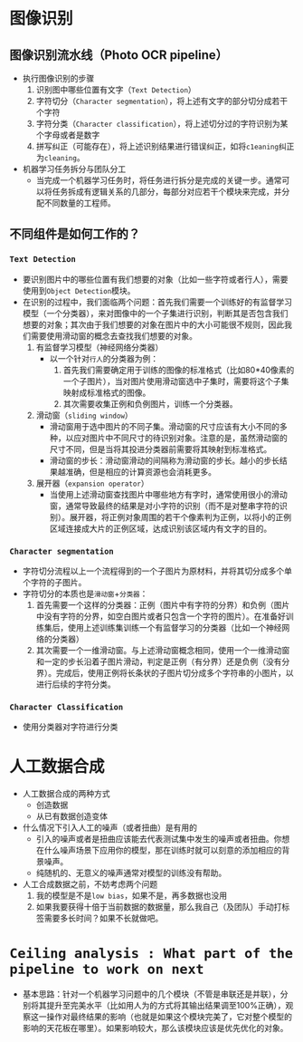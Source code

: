 # 图像识别
## 图像识别流水线（Photo OCR pipeline）
- 执行图像识别的步骤
  1. 识别图中哪些位置有文字（`Text Detection`）
  2. 字符切分（`Character segmentation`），将上述有文字的部分切分成若干个字符
  3. 字符分类（`Character classification`），将上述切分过的字符识别为某个字母或者是数字
  4. 拼写纠正（可能存在），将上述识别结果进行错误纠正，如将`c1eaning`纠正为`cleaning`。
- 机器学习任务拆分与团队分工
  - 当完成一个机器学习任务时，将任务进行拆分是完成的关键一步。通常可以将任务拆成有逻辑关系的几部分，每部分对应若干个模块来完成，并分配不同数量的工程师。

## 不同组件是如何工作的？

### `Text Detection`
  - 要识别图片中的哪些位置有我们想要的对象（比如一些字符或者行人），需要使用到`Object Detection`模块。
  - 在识别的过程中，我们面临两个问题：首先我们需要一个训练好的有监督学习模型（一个分类器），来对图像中的一个子集进行识别，判断其是否包含我们想要的对象；其次由于我们想要的对象在图片中的大小可能很不规则，因此我们需要使用滑动窗的概念去查找我们想要的对象。
    1. 有监督学习模型（神经网络分类器）
        - 以一个针对`行人`的分类器为例：
          1. 首先我们需要确定用于训练的图像的标准格式（比如80*40像素的一个子图片），当对图片使用滑动窗选中子集时，需要将这个子集映射成标准格式的图像。
          2. 其次需要收集正例和负例图片，训练一个分类器。
    2. 滑动窗（`sliding window`）
        - 滑动窗用于选中图片的不同子集。滑动窗的尺寸应该有大小不同的多种，以应对图片中不同尺寸的待识别对象。注意的是，虽然滑动窗的尺寸不同，但是当将其投进分类器前需要将其映射到标准格式。
        - 滑动窗的步长：滑动窗滑动的间隔称为滑动窗的步长。越小的步长结果越准确，但是相应的计算资源也会消耗更多。
    3. 展开器（`expansion operator`）
        - 当使用上述滑动窗查找图片中哪些地方有字时，通常使用很小的滑动窗，通常导致最终的结果是对小字符的识别（而不是对整串字符的识别）。展开器，将正例对象周围的若干个像素判为正例，以将小的正例区域连接成大片的正例区域，达成识别该区域内有文字的目的。

### `Character segmentation`
- 字符切分流程以上一个流程得到的一个子图片为原材料，并将其切分成多个单个字符的子图片。
- 字符切分的本质也是`滑动窗`+`分类器`：
  1. 首先需要一个这样的分类器：正例（图片中有字符的分界）和负例（图片中没有字符的分界，如空白图片或者只包含一个字符的图片）。在准备好训练集后，使用上述训练集训练一个有监督学习的分类器（比如一个神经网络的分类器）
  2. 其次需要一个一维滑动窗。与上述滑动窗概念相同，使用一个一维滑动窗和一定的步长沿着子图片滑动，判定是正例（有分界）还是负例（没有分界）。完成后，使用正例将长条状的子图片切分成多个字符串的小图片，以进行后续的字符分类。

### `Character Classification`
- 使用分类器对字符进行分类

# 人工数据合成
- 人工数据合成的两种方式
  - 创造数据
  - 从已有数据创造变体
- 什么情况下引入人工的噪声（或者扭曲）是有用的
  - 引入的噪声或者是扭曲应该能去代表测试集中发生的噪声或者扭曲。你想在什么噪声场景下应用你的模型，那在训练时就可以刻意的添加相应的背景噪声。
  - 纯随机的、无意义的噪声通常对模型的训练没有帮助。
- 人工合成数据之前，不妨考虑两个问题
  1. 我的模型是不是`low bias`，如果不是，再多数据也没用
  2. 如果我要获得十倍于当前数据的数据量，那么我自己（及团队）手动打标签需要多长时间？如果不长就做吧。

# `Ceiling analysis : What part of the pipeline to work on next`
- 基本思路：针对一个机器学习问题中的几个模块（不管是串联还是并联），分别将其提升至完美水平（比如用人为的方式将其输出结果调至100%正确），观察这一操作对最终结果的影响（也就是如果这个模块完美了，它对整个模型的影响的天花板在哪里）。如果影响较大，那么该模块应该是优先优化的对象。

